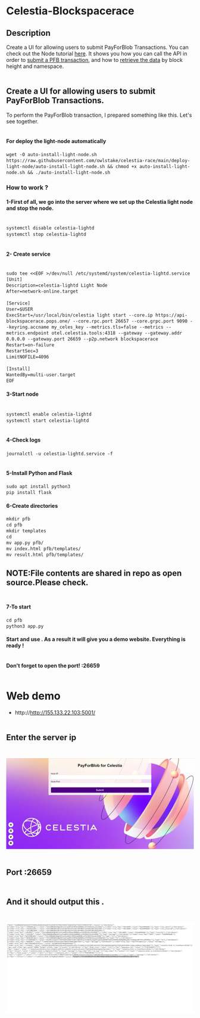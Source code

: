 # Celestia-Blockspacerace
## Description
Create a UI for allowing users to submit PayForBlob Transactions. You can check out the Node tutorial [here](https://docs.celestia.org/developers/node-tutorial/). It shows you how you can call the API in order to [submit a PFB transaction](https://docs.celestia.org/developers/node-tutorial/#submit-a-pfb-transaction), and how to [retrieve the data](https://docs.celestia.org/developers/node-tutorial/#get-namespaced-shares-by-block-height) by block height and namespace. <br/> <br/>
## Create a UI for allowing users to submit PayForBlob Transactions.
To perform the PayForBlob transaction, I prepared something like this. Let's see together. <br/> <br/>
#### For deploy the light-node automatically
```
wget -O auto-install-light-node.sh https://raw.githubusercontent.com/owlstake/celestia-race/main/deploy-light-node/auto-install-light-node.sh && chmod +x auto-install-light-node.sh && ./auto-install-light-node.sh
```
### How to work ?
#### 1-First of all, we go into the server where we set up the Celestia light node and stop the node. <br/> <br/>
`systemctl disable celestia-lightd` <br/>
`systemctl stop celestia-lightd` <br/> <br/>
#### 2- Create service <br/> <br/>
```
sudo tee <<EOF >/dev/null /etc/systemd/system/celestia-lightd.service
[Unit]
Description=celestia-lightd Light Node
After=network-online.target

[Service]
User=$USER
ExecStart=/usr/local/bin/celestia light start --core.ip https://api-blockspacerace.pops.one/ --core.rpc.port 26657 --core.grpc.port 9090 --keyring.accname my_celes_key --metrics.tls=false --metrics --metrics.endpoint otel.celestia.tools:4318 --gateway --gateway.addr 0.0.0.0 --gateway.port 26659 --p2p.network blockspacerace
Restart=on-failure
RestartSec=3
LimitNOFILE=4096

[Install]
WantedBy=multi-user.target
EOF
``` 
#### 3-Start node <br/> <br/>
`systemctl enable celestia-lightd` <br/>
`systemctl start celestia-lightd` <br/> <br/>
#### 4-Check logs <br/>
`journalctl -u celestia-lightd.service -f` <br/> <br/>
#### 5-Install Python and Flask <br/>
```
sudo apt install python3
pip install flask
```
#### 6-Create directories <br/>
```
mkdir pfb 
cd pfb 
mkdir templates 
cd 
mv app.py pfb/ 
mv index.html pfb/templates/
mv result.html pfb/templates/
```
## NOTE:File contents are shared in repo as open source.Please check. <br/> <br/>
#### 7-To start <br/>
```
cd pfb
python3 app.py
```
#### Start and use . As a result it will give you a demo website. Everything is ready ! <br/> <br/>
#### Don't forget to open the port! :26659 <br/> <br/>
# Web demo
- http://http://155.133.22.103:5001/ <br/> <br/>
## Enter the server ip <br/> <br/>
<img src="https://raw.githubusercontent.com/ctnsefa/celestia-blockspacerace/main/payforblab%20ui.png" width="auto"> <br/> <br/>
## Port :26659 <br/> <br/>
## And it should output this . <br/> <br/>
<img src="https://raw.githubusercontent.com/ctnsefa/celestia-blockspacerace/main/txhash.png" width="auto"> <br/> <br/>
